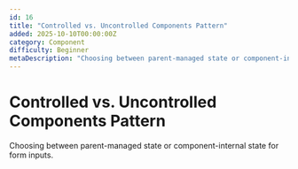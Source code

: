 ```yaml
---
id: 16
title: "Controlled vs. Uncontrolled Components Pattern"
added: 2025-10-10T00:00:00Z
category: Component
difficulty: Beginner
metaDescription: "Choosing between parent-managed state or component-internal state for form inputs."
---
```


# Controlled vs. Uncontrolled Components Pattern

Choosing between parent-managed state or component-internal state for form inputs.

